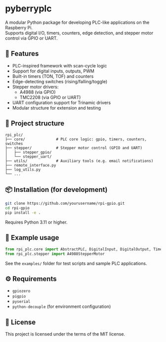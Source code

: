 # pyberryplc

A modular Python package for developing PLC-like applications on the Raspberry Pi.  
Supports digital I/O, timers, counters, edge detection, and stepper motor control via GPIO or UART.

## 🚀 Features

- PLC-inspired framework with scan-cycle logic
- Support for digital inputs, outputs, PWM
- Built-in timers (TON, TOF) and counters
- Edge-detecting switches (rising/falling/toggle)
- Stepper motor drivers:
  - A4988 (via GPIO)
  - TMC2208 (via GPIO or UART)
- UART configuration support for Trinamic drivers
- Modular structure for extension and testing

## 🧱 Project structure

```
rpi_plc/
├── core/              # PLC core logic: gpio, timers, counters, switches
├── stepper/           # Stepper motor control (GPIO and UART)
│   ├── stepper_gpio/
│   └── stepper_uart/
├── utils/             # Auxiliary tools (e.g. email notifications)
├── remote_interface.py
├── log_utils.py
└── ...
```

## 📦 Installation (for development)

```bash
git clone https://github.com/yourusername/rpi-gpio.git
cd rpi-gpio
pip install -e .
```

Requires Python 3.11 or higher.

## 🧪 Example usage

```python
from rpi_plc.core import AbstractPLC, DigitalInput, DigitalOutput, TimerOnDelay
from rpi_plc.stepper import A4988StepperMotor
```

See the `examples/` folder for test scripts and sample PLC applications.

## ⚙️ Requirements

- `gpiozero`
- `pigpio`
- `pyserial`
- `python-decouple` (for environment configuration)

## 📄 License

This project is licensed under the terms of the MIT license.
